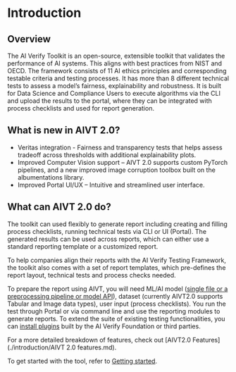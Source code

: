 # Introduction

## Overview

The AI Verify Toolkit is an open-source, extensible toolkit that validates the performance of AI systems. This aligns with best practices from NIST and OECD. The framework consists of 11 AI ethics principles and corresponding testable criteria and testing processes. It has more than 8 different technical tests to assess a model’s fairness, explainability and robustness. It is built for Data Science and Compliance Users to execute algorithms via the CLI and upload the results to the portal, where they can be integrated with process checklists and used for report generation.

## What is new in AIVT 2.0?

- Veritas integration - Fairness and transparency tests that helps assess tradeoff across thresholds with additional explainability plots.
- Improved Computer Vision support – AIVT 2.0 supports custom PyTorch pipelines, and a new improved image corruption toolbox built on the albumentations library.
- Improved Portal UI/UX – Intuitive and streamlined user interface.

## What can AIVT 2.0 do?

The toolkit can used flexibly to generate report including creating and filling process checklists, running technical tests via CLI or UI (Portal). The generated results can be used across reports, which can either use a standard reporting template or a customized report.

To help companies align their reports with the AI Verify Testing Framework, the toolkit also comes with a set of report templates, which pre-defines the report layout, technical tests and process checks needed.

To prepare the report using AIVT, you will need ML/AI model ([single file or a preprocessing pipeline or model API](./appendix/standalone-vs-pipeline.md)), dataset (currently AIVT2.0 supports Tabular and Image data types), user input (process checklists). You run the test through Portal or via command line and use the reporting modules to generate reports.  To extend the suite of existing testing functionalities, you can [install plugins](./detailed-guide/plugin-management.md) built by the AI Verify Foundation or third parties.

For a more detailed breakdown of features, check out [AIVT2.0 Features](./introduction/AIVT 2.0 features.md).

To get started with the tool, refer to [Getting started](./getting-started.md).
